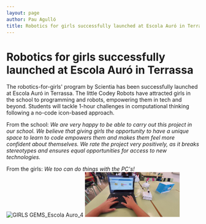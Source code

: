 ```yaml
---
layout: page
author: Pau Agulló
title: Robotics for girls successfully launched at Escola Auró in Terrassa
---
```


# Robotics for girls successfully launched at Escola Auró in Terrassa

The robotics-for-girls' program by Scientia has been successfully launched at Escola Auró in Terrassa.
The little Codey Robots have attracted girls in the school to programming and robots, empowering them
in tech and beyond. Students will tackle 1-hour challenges in computational thinking following a
no-code icon-based approach.

From the school: _We are very happy to be able to carry out this project in our school. We believe that_
_giving girls the opportunity to have a unique space to learn to code empowers them and makes them_
_feel more confident about themselves. We rate the project very positively, as it breaks stereotypes and_
_ensures equal opportunities for access to new technologies._

From the girls: _We too can do things with the PC's!_
<img src="/assets/GIRLS GEMS_Escola Auro_2.jpg" alt="GIRLS GEMS_Escola Auro_4" width="49%"/>
<img src="/assets/GIRLS GEMS_Escola Auro_4.jpg" alt="GIRLS GEMS_Escola Auro_4" width="49%"/>
<!--
<img src="/assets/GIRLS GEMS_Escola Auro_1.jpg" alt="GIRLS GEMS_Escola Auro_1" width="49%"/>
<img src="/assets/GIRLS GEMS_Escola Auro_5.jpg" alt="GIRLS GEMS_Escola Auro_5" width="49%"/>
<img src="/assets/GIRLS GEMS_Escola Auro_6.jpg" alt="GIRLS GEMS_Escola Auro_6" width="49%"/>
-->
